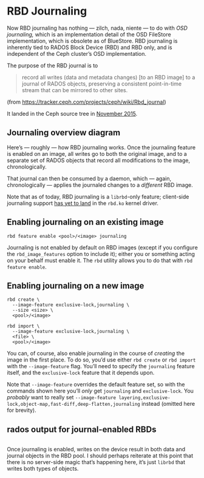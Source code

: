 # RBD Journaling

<!-- Note -->
Now RBD journaling has nothing — zilch, nada, niente — to do with *OSD
journaling,* which is an implementation detail of the OSD FileStore
implementation, which is obsolete as of BlueStore. RBD journaling is
inherently tied to RADOS Block Device (RBD) and RBD only, and is
independent of the Ceph cluster’s OSD implementation.

The purpose of the RBD journal is to 

> record all writes (data and metadata changes) [to an RBD image] to a
> journal of RADOS objects, preserving a consistent point-in-time
> stream that can be mirrored to other sites.

(from <https://tracker.ceph.com/projects/ceph/wiki/Rbd_journal>)

It landed in the Ceph source tree in [November
2015](https://github.com/ceph/ceph/pull/6034).


<!-- .slide: data-background-image="images/rbd-journal.svg" data-background-size="contain" -->
## Journaling overview diagram <!-- .element: class="hidden" --> 

<!-- Note -->
Here’s — roughly — how RBD journaling works. Once the journaling
feature is enabled on an image, all writes go to both the original
image, and to a separate set of RADOS objects that record all
modifications to the image, chronologically.

That journal can then be consumed by a daemon, which — again,
chronologically — applies the journaled changes to a *different* RBD
image.

Note that as of today, RBD journaling is a `librbd`-only feature;
client-side journaling support [has yet to
land](https://patchwork.kernel.org/cover/10857021/) in the `rbd.ko`
kernel driver.


## Enabling journaling on an existing image <!-- .element: class="hidden" --> 

```
rbd feature enable <pool>/<image> journaling
```

<!-- Note --> 
Journaling is not enabled by default on RBD images (except if you
configure the `rbd_image_features` option to include it); either you
or something acting on your behalf must enable it. The `rbd` utility
allows you to do that with `rbd feature enable`.


## Enabling journaling on a new image <!-- .element: class="hidden" --> 

```
rbd create \
  --image-feature exclusive-lock,journaling \
  --size <size> \
  <pool>/<image>
```
```
rbd import \
  --image-feature exclusive-lock,journaling \
  <file> \
  <pool>/<image>
```

<!-- Note --> 
You can, of course, also enable journaling in the course of *creating*
the image in the first place. To do so, you’d use either `rbd create` or
`rbd import` with the `--image-feature` flag. You’ll need to specify
the `journaling` feature itself, and the `exclusive-lock` feature that
it depends upon.

Note that `--image-feature` overrides the default feature set, so with
the commands shown here you’ll *only* get `journaling` and
`exclusive-lock`. You *probably* want to really set `--image-feature
layering,exclusive-lock,object-map,fast-diff,deep-flatten,journaling`
instead (omitted here for brevity).


## rados output for journal-enabled RBDs <!-- .element: class="hidden" --> 

```
```

<!-- Note --> 
Once journaling is enabled, writes on the device result in both data
and journal objects in the RBD pool. I should perhaps reiterate at
this point that there is no server-side magic that’s happening here,
it’s just `librbd` that writes both types of objects.
